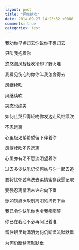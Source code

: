 ```yaml
---
layout: post
title: "风继续吹"
date: 2014-09-27 14:23:32 +0800
comments: true
categories: test
---
```



我劝你早点归去你说你不想归去

只叫我抱着你

悠悠海风轻轻吹冷却了野火堆

我看见伤心的你你叫我怎舍得去

风继续吹

风继续吹

哭态也绝美

如何止哭只得轻吻你发边让风继续吹

不忍远离

心里极渴望希望留下伴着你

风继续吹不忍远离

心里亦有泪不愿流泪望着你

过去多少快乐记忆何妨与你一起去追

要将忧郁苦痛洗去柔情蜜意我愿记取

要强忍离情泪未许它向下垂

愁如锁眉头聚别离泪始终要下垂

我已令你快乐你也令我痴痴醉

你已在我心不必再问记着谁

留住眼里每滴泪为何仍断续流默默垂

为何仍断续流默默垂